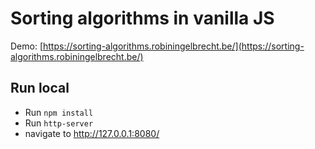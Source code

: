 # Sorting algorithms in vanilla JS

Demo: [https://sorting-algorithms.robiningelbrecht.be/](https://sorting-algorithms.robiningelbrecht.be/)

## Run local

* Run `npm install`
* Run `http-server`
* navigate to http://127.0.0.1:8080/